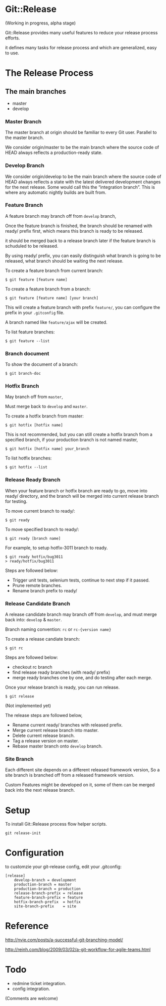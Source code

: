 Git::Release
============
(Working in progress, alpha stage)

Git::Release provides many useful features 
to reduce your release process efforts.

it defines many tasks for release process and 
which are generalized, easy to use.

# The Release Process

## The main branches

* master
* develop

### Master Branch

The master branch at origin should be familiar to every Git user. Parallel to
the master branch.

We consider origin/master to be the main branch where the source code of HEAD
always reflects a production-ready state.

### Develop Branch

We consider origin/develop to be the main branch where the source code of HEAD
always reflects a state with the latest delivered development changes for the
next release. Some would call this the “integration branch”. This is where
any automatic nightly builds are built from.

### Feature Branch

A feature branch may branch off from `develop` branch,

Once the feature branch is finished, the branch 
should be renamed with ready/ prefix first, 
which means this branch is ready to be released.

it should be merged back to a release branch later
if the feature branch is schuduled to be released. 

By using ready/ prefix, you can easily distinguish 
what branch is going to be released, what
branch should be waiting the next release.

To create a feature branch from current branch:

    $ git feature [feature name]

To create a feature branch from a branch:

    $ git feature [feature name] [your branch]

This will create a feature branch with prefix `feature/`, you can configure the prefix in your `.gitconfig` file.

A branch named like `feature/ajax` will be created.

To list feature branches:

    $ git feature --list

### Branch document

To show the document of a branch:

    $ git branch-doc


### Hotfix Branch

May branch off from `master`,

Must merge back to `develop` and `master`.

To create a hotfix branch from master:

    $ git hotfix [hotfix name]

This is not recommended, but you can still create a hotfix branch from a specified branch, 
if your production branch is not named master,

    $ git hotfix [hotfix name] your_branch

To list hotfix branches:

    $ git hotfix --list

### Release Ready Branch

When your feature branch or hotfix branch are ready to go, move into ready/ directory,
and the branch will be merged into current release branch for testing.

To move current branch to ready/:

    $ git ready

To move specified branch to ready/:

    $ git ready [branch name]

For example, to setup hotfix-3011 branch to ready.

    $ git ready hotfix/bug3011
    > ready/hotfix/bug3011

Steps are followed below:

* Trigger unit tests, selenium tests, continue to next step if it passed.
* Prune remote branches.
* Rename branch prefix to ready/

### Release Candidate Branch

A release candidate branch may branch off from `develop`, 
and must merge back into: `develop` & `master`.

Branch naming convention: `rc` or `rc-{version name}`

To create a release candiate branch:

    $ git rc

Steps are followed below:

* checkout rc branch
* find release ready branches (with ready/ prefix)
* merge ready branches one by one, and do testing after each merge.

Once your release branch is ready, you can run release.

    $ git release 
    
(Not implemented yet)

The release steps are followed below,

* Rename current ready/ branches with released prefix.
* Merge current release branch into master.
* Delete current release branch.
* Tag a release version on master.
* Rebase master branch onto `develop` branch.

### Site Branch

Each different site depends on a different released framework version,
So a site branch is branched off from a released framework version.

Custom Features might be developed on it, some of them can be merged back into
the next release branch.

# Setup

To install Git::Release process flow helper scripts.

    git release-init

# Configuration

to customzie your git-release config, edit your .gitconfig:
    
    [release]
        develop-branch = development
        production-branch = master
        production-branch = production
        release-branch-prefix = release
        feature-branch-prefix = feature
        hotfix-branch-prefix  = hotfix
        site-branch-prefix    = site

# Reference

http://nvie.com/posts/a-successful-git-branching-model/

http://reinh.com/blog/2009/03/02/a-git-workflow-for-agile-teams.html


# Todo

* redmine ticket integration.
* config integration.

(Comments are welcome)
